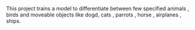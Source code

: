 This project trains a model to differentiate between few specified animals , birds and moveable objects like dogd, cats , parrots , horse , airplanes , ships.
